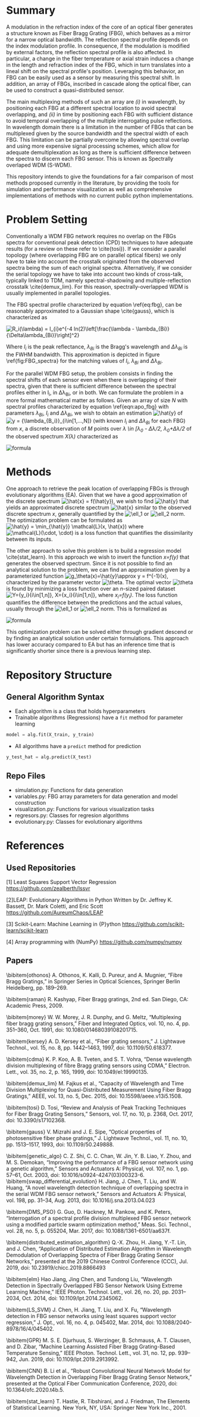 # Summary

A modulation in the refraction index of the core of an optical fiber generates a structure known as Fiber Bragg Grating (FBG), which behaves as a mirror for a narrow optical bandwidth. The reflection spectral profile depends on the index modulation profile. In consequence, if the modulation is modified by external factors, the reflection spectral profile is also affected. In particular, a change in the fiber temperature or axial strain induces a change in the length and refraction index of the FBG, which in turn translates into a lineal shift on the spectral profile's position. Leveraging this behavior, an FBG can be easily used as a sensor by measuring this spectral shift. In addition, an array of FBGs, inscribed in cascade along the optical fiber, can be used to construct a quasi-distributed sensor.

The main multiplexing methods of such an array are *(i)* in wavelength, by positioning each FBG at a different spectral location to avoid spectral overlapping, and *(ii)* in time by positioning each FBG with sufficient distance to avoid temporal overlapping of the multiple interrogating pulse reflections. In wavelength domain there is a limitation in the number of FBGs that can be multiplexed given by the source bandwidth and the spectral width of each FBG. This limitation can be partially overcome by allowing spectral overlap and using more expensive signal processing schemes, which allow for adequate demultiplexation as long as there is sufficient difference between the spectra to discern each FBG sensor. This is known as Spectrally overlaped WDM (S-WDM).

This repository intends to give the foundations for a fair comparison of most methods proposed currently in the literature, by providing the tools for simulation and performance visualization as well as comprehensive implementations of methods with no current public python implementations.

# Problem Setting

Conventionally a WDM FBG network requires no overlap on the FBGs spectra for conventional peak detection (CPD) techniques to have adequate results (for a review on these refer to \cite{tosi}). If we consider a parallel topology (where overlapping FBG are on parallel optical fibers) we only have to take into account the crosstalk originated from the observed spectra being the sum of each original spectra. Alternatively, if we consider the serial topology we have to take into account two kinds of cross-talk, typically linked to TDM, namely spectral-shadowing and multiple-reflection crosstalk \cite{demux_lim}. For this reason, spectrally-overlapped WDM is usually implemented in parallel topologies.

The FBG spectral profile characterized by equation \ref{eq:fbg}, can be reasonably approximated to a Gaussian shape \cite{gauss}, which is characterized as

<!-- \begin{equation}
\label{eqn:apo_fbg}
R_i(\lambda) = I_{i}e^{-4 ln(2)\left[\frac{\lambda - \lambda_{Bi}}{\Delta\lambda_{Bi}}\right]^2}
\end{equation} -->

![R_i(\lambda) = I_{i}e^{-4 ln(2)\left[\frac{\lambda - \lambda_{Bi}}{\Delta\lambda_{Bi}}\right]^2}](https://render.githubusercontent.com/render/math?math=%5Ctextstyle+R_i%28%5Clambda%29+%3D+I_%7Bi%7De%5E%7B-4+ln%282%29%5Cleft%5B%5Cfrac%7B%5Clambda+-+%5Clambda_%7BBi%7D%7D%7B%5CDelta%5Clambda_%7BBi%7D%7D%5Cright%5D%5E2%7D)

Where *I<sub>i</sub>* is the peak reflectance, *λ<sub>Bi</sub>* is the Bragg's wavelength and *Δλ<sub>Bi</sub>* is the FWHM bandwidth. This approximation is depicted in figure \ref{fig:FBG_spectra} for the matching values of *I<sub>i</sub>*, *λ<sub>Bi</sub>* and *Δλ<sub>Bi</sub>*.

For the parallel WDM FBG setup, the problem consists in finding the spectral shifts of each sensor even when there is overlapping of their spectra, given that there is sufficient difference between the spectral profiles either in I<sub>i</sub>, in Δλ<sub>Bi</sub>, or in both. We can formulate the problem in a more formal mathematical matter as follows. Given an array of size *N* with spectral profiles characterized by equation \ref{eqn:apo_fbg} with parameters *λ<sub>Bi</sub>*, *I<sub>i</sub>* and *Δλ<sub>Bi</sub>*, we wish to obtain an estimation ![\hat{y}](https://render.githubusercontent.com/render/math?math=%5Ctextstyle+%5Chat%7By%7D)
 of ![y = \{\lambda_{B_i}\}_{i\in[1,...,N]}](https://render.githubusercontent.com/render/math?math=%5Ctextstyle+y+%3D+%5C%7B%5Clambda_%7BB_i%7D%5C%7D_%7Bi%5Cin%5B1%2C...%2CN%5D%7D) (with known *I<sub>i</sub>* and *Δλ<sub>Bi</sub>* for each FBG) from *x*, a discrete observation of *M* points over *λ \in [λ<sub>0</sub> - Δλ/2, λ<sub>0</sub>+Δλ/2* of the observed spectrum *X(λ)* characterized as

<!-- \begin{equation}
    X(λ) = \sum_{i=1}^N R_i(λ)
\end{equation} -->

![formula](https://render.githubusercontent.com/render/math?math=X(\lambda)%20=%20\sum_{i=1}^N%20R_i(\lambda))

# Methods

One approach to retrieve the peak location of overlapping FBGs is through evolutionary algorithms (EA). Given that we have a good approximation of the discrete spectrum ![\hat{x} = f(\hat{y})](https://render.githubusercontent.com/render/math?math=%5Ctextstyle+%5Chat%7Bx%7D+%3D+f%28%5Chat%7By%7D%29), we wish to find ![\hat{y} ](https://render.githubusercontent.com/render/math?math=%5Ctextstyle+%5Chat%7By%7D+) that yields an approximated discrete spectrum ![\hat{x} ](https://render.githubusercontent.com/render/math?math=%5Ctextstyle+%5Chat%7Bx%7D+) similar to the observed discrete spectrum *x*, generally quantified by the ![\ell_1](https://render.githubusercontent.com/render/math?math=%5Ctextstyle+%5Cell_1) or ![\ell_2](https://render.githubusercontent.com/render/math?math=%5Ctextstyle+%5Cell_2) norm. The optimization problem can be formulated as
![\hat{y} = \min_{\hat{y}} \mathcal{L}(x, \hat{x})](https://render.githubusercontent.com/render/math?math=%5Cdisplaystyle+%5Chat%7By%7D+%3D+%5Cmin_%7B%5Chat%7By%7D%7D+%5Cmathcal%7BL%7D%28x%2C+%5Chat%7Bx%7D%29)
where ![\mathcal{L}(\cdot, \cdot) ](https://render.githubusercontent.com/render/math?math=%5Ctextstyle+%5Cmathcal%7BL%7D%28%5Ccdot%2C+%5Ccdot%29+) is a loss function that quantifies the dissimilarity between its inputs.

The other approach to solve this problem is to build a regression model \cite{stat_learn}. In this approach we wish to invert the function *x=f(y)* that generates the observed spectrum. Since it is not possible to find an analytical solution to the problem, we can find an approximation given by a parameterized function ![g_\theta(x)=\hat{y}\approx y = f^{-1}(x)](https://render.githubusercontent.com/render/math?math=%5Ctextstyle+g_%5Ctheta%28x%29%3D%5Chat%7By%7D%5Capprox+y+%3D+f%5E%7B-1%7D%28x%29), characterized by the parameter vector ![\theta](https://render.githubusercontent.com/render/math?math=%5Ctextstyle+%5Ctheta). The optimal vector ![\theta](https://render.githubusercontent.com/render/math?math=%5Ctextstyle+%5Ctheta) is found by minimizing a loss function over an *n*-sized paired dataset ![Y=\{y_i\}_{i\in[1,n]}, X=\{x_i\}_{i\in[1,n]}](https://render.githubusercontent.com/render/math?math=%5Ctextstyle+Y%3D%5C%7By_i%5C%7D_%7Bi%5Cin%5B1%2Cn%5D%7D%2C+X%3D%5C%7Bx_i%5C%7D_%7Bi%5Cin%5B1%2Cn%5D%7D),  where *x<sub>i</sub>=f(y<sub>i</sub>)*. The loss function quantifies the difference between the predictions and the actual values, usually through the ![\ell_1](https://render.githubusercontent.com/render/math?math=%5Ctextstyle+%5Cell_1) or ![\ell_2](https://render.githubusercontent.com/render/math?math=%5Ctextstyle+%5Cell_2) norm. This is formalized as
<!-- $$\theta = \min_{\theta} \mathcal{L}(Y, g_\theta(X))$$ -->


![formula](https://render.githubusercontent.com/render/math?math=\theta%20=%20\min_{\theta}%20\mathcal{L}(Y,%20g_\theta(X)))

This optimization problem can be solved either through gradient descend or by finding an analytical solution under certain formulations. This approach has lower accuracy compared to EA but has an inference time that is significantly shorter since there is a previous learning step.

# Repository Structure
## General Algorithm Syntax
* Each algorithm is a class that holds hyperparameters
* Trainable algorithms (Regressions) have a `fit` method for parameter learning

```python
model = alg.fit(X_train, y_train)
```

* All algorithms have a `predict` method for prediction
```python
y_test_hat = alg.predict(X_test)
```
## Repo Files
* simulation.py: Functions for data generation
* variables.py: FBG array parameters for data generation and model construction
* visualization.py: Functions for various visualization tasks
* regresors.py: Classes for regresion algorithms
* evolutionary.py: Classes for evolutionary algorithms

# References

## Used Repositories

[1] Least Squares Support Vector Regression
https://github.com/zealberth/lssvr

[2]LEAP: Evolutionary Algorithms in Python
    Written by Dr. Jeffrey K. Bassett, Dr. Mark Coletti, and Eric Scott
    https://github.com/AureumChaos/LEAP

[3] Scikit-Learn: Machine Learning in {P}ython
https://github.com/scikit-learn/scikit-learn

[4] Array programming with {NumPy}
https://github.com/numpy/numpy

## Papers 

\bibitem{othonos}
A. Othonos, K. Kalli, D. Pureur, and A. Mugnier, “Fibre Bragg Gratings,” in Springer Series in Optical Sciences, Springer Berlin Heidelberg, pp. 189–269.

\bibitem{raman}
R. Kashyap, Fiber Bragg gratings, 2nd ed. San Diego, CA: Academic Press, 2009.

\bibitem{morey} W. W. Morey, J. R. Dunphy, and G. Meltz, “Multiplexing fiber bragg grating sensors,” Fiber and Integrated Optics, vol. 10, no. 4, pp. 351–360, Oct. 1991, doi: 10.1080/01468039108201715.

\bibitem{kersey} A. D. Kersey et al., “Fiber grating sensors,” J. Lightwave Technol., vol. 15, no. 8, pp. 1442–1463, 1997, doi: 10.1109/50.618377.

\bibitem{cdma}
K. P. Koo, A. B. Tveten, and S. T. Vohra, “Dense wavelength division multiplexing of fibre Bragg grating sensors using CDMA,” Electron. Lett., vol. 35, no. 2, p. 165, 1999, doi: 10.1049/el:19990135.

\bibitem{demux_lim}
M. Fajkus et al., “Capacity of Wavelength and Time Division Multiplexing for Quasi-Distributed Measurement Using Fiber Bragg Gratings,” AEEE, vol. 13, no. 5, Dec. 2015, doi: 10.15598/aeee.v13i5.1508.

\bibitem{tosi}
D. Tosi, “Review and Analysis of Peak Tracking Techniques for Fiber Bragg Grating Sensors,” Sensors, vol. 17, no. 10, p. 2368, Oct. 2017, doi: 10.3390/s17102368.

\bibitem{gauss}
V. Mizrahi and J. E. Sipe, “Optical properties of photosensitive fiber phase gratings,” J. Lightwave Technol., vol. 11, no. 10, pp. 1513–1517, 1993, doi: 10.1109/50.249888.

\bibitem{genetic_algo}
C. Z. Shi, C. C. Chan, W. Jin, Y. B. Liao, Y. Zhou, and M. S. Demokan, “Improving the performance of a FBG sensor network using a genetic algorithm,” Sensors and Actuators A: Physical, vol. 107, no. 1, pp. 57–61, Oct. 2003, doi: 10.1016/s0924-4247(03)00323-6.
\bibitem{swap_differential_evolution}
H. Jiang, J. Chen, T. Liu, and W. Huang, “A novel wavelength detection technique of overlapping spectra in the serial WDM FBG sensor network,” Sensors and Actuators A: Physical, vol. 198, pp. 31–34, Aug. 2013, doi: 10.1016/j.sna.2013.04.023

\bibitem{DMS_PSO}
G. Guo, D. Hackney, M. Pankow, and K. Peters, “Interrogation of a spectral profile division multiplexed FBG sensor network using a modified particle swarm optimization method,” Meas. Sci. Technol., vol. 28, no. 5, p. 055204, Mar. 2017, doi: 10.1088/1361-6501/aa637f.

\bibitem{distributed_estimation_algorithm}
Q.-X. Zhou, H. Jiang, Y.-T. Lin, and J. Chen, “Application of Distributed Estimation Algorithm in Wavelength Demodulation of Overlapping Spectra of Fiber Bragg Grating Sensor Networks,” presented at the 2019 Chinese Control Conference (CCC), Jul. 2019, doi: 10.23919/chicc.2019.8866493

\bibitem{elm}
Hao Jiang, Jing Chen, and Tundong Liu, “Wavelength Detection in Spectrally Overlapped FBG Sensor Network Using Extreme Learning Machine,” IEEE Photon. Technol. Lett., vol. 26, no. 20, pp. 2031–2034, Oct. 2014, doi: 10.1109/lpt.2014.2345062.

\bibitem{LS_SVM}
J. Chen, H. Jiang, T. Liu, and X. Fu, “Wavelength detection in FBG sensor networks using least squares support vector regression,” J. Opt., vol. 16, no. 4, p. 045402, Mar. 2014, doi: 10.1088/2040-8978/16/4/045402.

\bibitem{GPR}
M. S. E. Djurhuus, S. Werzinger, B. Schmauss, A. T. Clausen, and D. Zibar, “Machine Learning Assisted Fiber Bragg Grating-Based Temperature Sensing,” IEEE Photon. Technol. Lett., vol. 31, no. 12, pp. 939–942, Jun. 2019, doi: 10.1109/lpt.2019.2913992.

\bibitem{CNN}
B. Li et al., “Robust Convolutional Neural Network Model for Wavelength Detection in Overlapping Fiber Bragg Grating Sensor Network,” presented at the Optical Fiber Communication Conference, 2020, doi: 10.1364/ofc.2020.t4b.5.

\bibitem{stat_learn}
T. Hastie, R. Tibshirani, and J. Friedman, The Elements of Statistical Learning. New York, NY, USA: Springer New York Inc., 2001.
